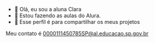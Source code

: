 - 👋 Olá, eu sou a aluna Clara
- 🌱 Estou fazendo as aulas do Alura.
- 💞️ Esse perfil é para compartilhar os meus projetos

Meu contato é 0000111450785SP@al.educacao.sp.gov.br

<!---
clara080/clara080 is a ✨ special ✨ repository because its `README.md` (this file) appears on your GitHub profile.
You can click the Preview link to take a look at your changes.
--->
